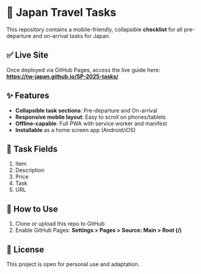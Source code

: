 # 🧳 Japan Travel Tasks

This repository contains a mobile-friendly, collapsible **checklist** for all pre-departure and on-arrival tasks for Japan.

## ✅ Live Site

Once deployed via GitHub Pages, access the live guide here:  
**https://tw-japan.github.io/SP-2025-tasks/**

## ✨ Features

* **Collapsible task sections**: Pre-departure and On-arrival
* **Responsive mobile layout**: Easy to scroll on phones/tablets
* **Offline-capable**: Full PWA with service worker and manifest
* **Installable** as a home screen app (Android/iOS)

## 🧭 Task Fields

1. Item
2. Description
3. Price
4. Task
5. URL

## 🔧 How to Use

1. Clone or upload this repo to GitHub
2. Enable GitHub Pages: **Settings > Pages > Source: Main > Root (/)**

## 📄 License

This project is open for personal use and adaptation.

